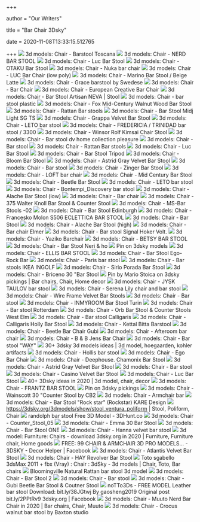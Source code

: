 +++
        
author = "Our Writers"
        
title = "Bar Chair 3Dsky"
        
date = 2020-11-08T13:33:15.512765
        
+++
[ ![](https://b.3ddd.ru/media/cache/tuk_model_custom_filter_en/model_images/0000/0000/0734/734118.5835ae8d9039f.jpeg)](https://b.3ddd.ru/media/cache/tuk_model_custom_filter_en/model_images/0000/0000/0734/734118.5835ae8d9039f.jpeg) 3d models: Chair - Barstool Toscana
[ ![](https://b4.3ddd.ru/media/cache/tuk_model_custom_filter_en/model_images/0000/0000/0595/595219.579196d9ccf09.jpeg)](https://b4.3ddd.ru/media/cache/tuk_model_custom_filter_en/model_images/0000/0000/0595/595219.579196d9ccf09.jpeg) 3d models: Chair - NERD BAR STOOL
[ ![](https://b.3ddd.ru/media/cache/tuk_model_custom_filter_en/model_images/0000/0000/2624/2624083.5de0e62eac608.jpeg)](https://b.3ddd.ru/media/cache/tuk_model_custom_filter_en/model_images/0000/0000/2624/2624083.5de0e62eac608.jpeg) 3d models: Chair - Luc Bar Stool
[ ![](https://b.3ddd.ru/media/cache/tuk_model_custom_filter_en/model_images/0000/0000/2340/2340975.5c46dce474a56.jpeg)](https://b.3ddd.ru/media/cache/tuk_model_custom_filter_en/model_images/0000/0000/2340/2340975.5c46dce474a56.jpeg) 3d models: Chair - OTAKU Bar Stool
[ ![](https://b.3ddd.ru/media/cache/tuk_model_custom_filter_en/model_images/0000/0000/2325/2325452.5c2ae7e35bd81.jpeg)](https://b.3ddd.ru/media/cache/tuk_model_custom_filter_en/model_images/0000/0000/2325/2325452.5c2ae7e35bd81.jpeg) 3d models: Chair - Nuka bar chair
[ ![](https://b.3ddd.ru/media/cache/tuk_model_custom_filter_en/model_images/0000/0000/2568/2568759.5d95f9c42bb1e.jpeg)](https://b.3ddd.ru/media/cache/tuk_model_custom_filter_en/model_images/0000/0000/2568/2568759.5d95f9c42bb1e.jpeg) 3d models: Chair - LUC Bar Chair (low poly)
[ ![](https://b.3ddd.ru/media/cache/tuk_model_custom_filter_en/model_images/0000/0000/2413/2413072.5cac627052fa5.jpeg)](https://b.3ddd.ru/media/cache/tuk_model_custom_filter_en/model_images/0000/0000/2413/2413072.5cac627052fa5.jpeg) 3d models: Chair - Marino Bar Stool / Beige Latte
[ ![](https://b.3ddd.ru/media/cache/tuk_model_custom_filter_en/model_images/0000/0000/2471/2471491.5d107e2154b22.jpeg)](https://b.3ddd.ru/media/cache/tuk_model_custom_filter_en/model_images/0000/0000/2471/2471491.5d107e2154b22.jpeg) 3d models: Chair - Grace barstool by Swedese
[ ![](https://b.3ddd.ru/media/cache/tuk_model_custom_filter_en/model_images/0000/0000/0053/53019.527c0a128b2d9.jpeg)](https://b.3ddd.ru/media/cache/tuk_model_custom_filter_en/model_images/0000/0000/0053/53019.527c0a128b2d9.jpeg) 3d models: Chair - Bar Chair
[ ![](https://b.3ddd.ru/media/cache/tuk_model_custom_filter_en/model_images/0000/0000/2619/2619489.5ddb86cdc31d9.jpeg)](https://b.3ddd.ru/media/cache/tuk_model_custom_filter_en/model_images/0000/0000/2619/2619489.5ddb86cdc31d9.jpeg) 3d models: Chair - European Creative Bar Chair
[ ![](https://b.3ddd.ru/media/cache/tuk_model_custom_filter_en/model_images/0000/0000/0623/623626.57c9592e32c31.jpeg)](https://b.3ddd.ru/media/cache/tuk_model_custom_filter_en/model_images/0000/0000/0623/623626.57c9592e32c31.jpeg) 3d models: Chair - Bar Stool Artisan NEVA | Stool
[ ![](https://b4.3ddd.ru/media/cache/tuk_model_custom_filter_en/model_images/0000/0000/0432/432588.567d7db33a53c.jpeg)](https://b4.3ddd.ru/media/cache/tuk_model_custom_filter_en/model_images/0000/0000/0432/432588.567d7db33a53c.jpeg) 3d models: Chair - bar stool plastic
[ ![](https://b4.3ddd.ru/media/cache/tuk_model_custom_filter_en/model_images/0000/0000/2466/2466828.5d07bd3c9f16a.jpeg)](https://b4.3ddd.ru/media/cache/tuk_model_custom_filter_en/model_images/0000/0000/2466/2466828.5d07bd3c9f16a.jpeg) 3d models: Chair - Fox Mid-Century Walnut Wood Bar Stool
[ ![](https://b.3ddd.ru/media/cache/tuk_model_custom_filter_en/model_images/0000/0000/0439/439873.568ce632c0fcb.jpeg)](https://b.3ddd.ru/media/cache/tuk_model_custom_filter_en/model_images/0000/0000/0439/439873.568ce632c0fcb.jpeg) 3d models: Chair - Rattan Bar stools
[ ![](https://b.3ddd.ru/media/cache/tuk_model_custom_filter_en/model_images/0000/0000/0096/96008.5364bc4972014.jpeg)](https://b.3ddd.ru/media/cache/tuk_model_custom_filter_en/model_images/0000/0000/0096/96008.5364bc4972014.jpeg) 3d models: Chair - Bar Stool Midj Light SG TS
[ ![](https://b.3ddd.ru/media/cache/tuk_model_custom_filter_en/model_images/0000/0000/2312/2312666.5c0fcf0ae75ba.jpeg)](https://b.3ddd.ru/media/cache/tuk_model_custom_filter_en/model_images/0000/0000/2312/2312666.5c0fcf0ae75ba.jpeg) 3d models: Chair - Grappa Velvet Bar Stool
[ ![](https://b4.3ddd.ru/media/cache/tuk_model_custom_filter_en/model_images/0000/0000/2530/2530250.5d63ac8932ec2.jpeg)](https://b4.3ddd.ru/media/cache/tuk_model_custom_filter_en/model_images/0000/0000/2530/2530250.5d63ac8932ec2.jpeg) 3d models: Chair - LETO bar stool
[ ![](https://b.3ddd.ru/media/cache/tuk_model_custom_filter_en/model_images/0000/0000/0116/116632.53ecd57176ae5.jpeg)](https://b.3ddd.ru/media/cache/tuk_model_custom_filter_en/model_images/0000/0000/0116/116632.53ecd57176ae5.jpeg) 3d models: Chair - FREDERICIA / TRINIDAD bar stool / 3300
[ ![](https://b.3ddd.ru/media/cache/tuk_model_custom_filter_en/model_images/0000/0000/2481/2481702.5d20d5092a015.jpeg)](https://b.3ddd.ru/media/cache/tuk_model_custom_filter_en/model_images/0000/0000/2481/2481702.5d20d5092a015.jpeg) 3d models: Chair - Winsor Rolf Kimsai Chair Stool
[ ![](https://b.3ddd.ru/media/cache/tuk_model_custom_filter_en/model_images/0000/0000/1239/1239357.597ae480519b7.jpeg)](https://b.3ddd.ru/media/cache/tuk_model_custom_filter_en/model_images/0000/0000/1239/1239357.597ae480519b7.jpeg) 3d models: Chair - Bar stool dv home collection pleasure
[ ![](https://b.3ddd.ru/media/cache/tuk_model_custom_filter_en/model_images/0000/0000/2336/2336837.5c403498542e5.jpeg)](https://b.3ddd.ru/media/cache/tuk_model_custom_filter_en/model_images/0000/0000/2336/2336837.5c403498542e5.jpeg) 3d models: Chair - Bar stool
[ ![](https://b.3ddd.ru/media/cache/tuk_model_custom_filter_en/model_images/0000/0000/0439/439877.568ce632c19d9.jpeg)](https://b.3ddd.ru/media/cache/tuk_model_custom_filter_en/model_images/0000/0000/0439/439877.568ce632c19d9.jpeg) 3d models: Chair - Rattan Bar stools
[ ![](https://b.3ddd.ru/media/cache/tuk_model_custom_filter_en/model_images/0000/0000/2624/2624085.5de0e62eacbf9.jpeg)](https://b.3ddd.ru/media/cache/tuk_model_custom_filter_en/model_images/0000/0000/2624/2624085.5de0e62eacbf9.jpeg) 3d models: Chair - Luc Bar Stool
[ ![](https://b.3ddd.ru/media/cache/tuk_model_custom_filter_en/model_images/0000/0000/0344/344808.55e44fdde2296.jpeg)](https://b.3ddd.ru/media/cache/tuk_model_custom_filter_en/model_images/0000/0000/0344/344808.55e44fdde2296.jpeg) 3d models: Chair - Bar Stool Tripod
[ ![](https://b4.3ddd.ru/media/cache/tuk_model_custom_filter_en/model_images/0000/0000/3008/3008521.5f4bf95c90c21.jpeg)](https://b4.3ddd.ru/media/cache/tuk_model_custom_filter_en/model_images/0000/0000/3008/3008521.5f4bf95c90c21.jpeg) 3d models: Chair - Bloom Bar Stool
[ ![](https://b.3ddd.ru/media/cache/tuk_model_custom_filter_en/model_images/0000/0000/3007/3007042.5f4a41f778b7f.jpeg)](https://b.3ddd.ru/media/cache/tuk_model_custom_filter_en/model_images/0000/0000/3007/3007042.5f4a41f778b7f.jpeg) 3d models: Chair - Astrid Gray Velvet Bar Stool
[ ![](https://b4.3ddd.ru/media/cache/tuk_model_custom_filter_en/model_images/0000/0000/1440/1440628.59f5b36d70b1a.jpeg)](https://b4.3ddd.ru/media/cache/tuk_model_custom_filter_en/model_images/0000/0000/1440/1440628.59f5b36d70b1a.jpeg) 3d models: Chair - Bar stool
[ ![](https://b.3ddd.ru/media/cache/tuk_model_custom_filter_en/model_images/0000/0000/0330/330936.55c8f604f2ccc.jpeg)](https://b.3ddd.ru/media/cache/tuk_model_custom_filter_en/model_images/0000/0000/0330/330936.55c8f604f2ccc.jpeg) 3d models: Chair - Zinger Bar Stool
[ ![](https://b.3ddd.ru/media/cache/tuk_model_custom_filter_en/model_images/0000/0000/0230/230553.55322ea0038e8.jpeg)](https://b.3ddd.ru/media/cache/tuk_model_custom_filter_en/model_images/0000/0000/0230/230553.55322ea0038e8.jpeg) 3d models: Chair - LOFT bar chair
[ ![](https://b4.3ddd.ru/media/cache/tuk_model_custom_filter_en/model_images/0000/0000/2584/2584870.5dac95ef8df4a.jpeg)](https://b4.3ddd.ru/media/cache/tuk_model_custom_filter_en/model_images/0000/0000/2584/2584870.5dac95ef8df4a.jpeg) 3d models: Chair - Mid Century Bar Stool
[ ![](https://b.3ddd.ru/media/cache/tuk_model_custom_filter_en/model_images/0000/0000/1569/1569834.5a39758252486.jpeg)](https://b.3ddd.ru/media/cache/tuk_model_custom_filter_en/model_images/0000/0000/1569/1569834.5a39758252486.jpeg) 3d models: Chair - Beetle Bar Stool
[ ![](https://b4.3ddd.ru/media/cache/tuk_model_custom_filter_en/model_images/0000/0000/2530/2530251.5d63ac8933276.jpeg)](https://b4.3ddd.ru/media/cache/tuk_model_custom_filter_en/model_images/0000/0000/2530/2530251.5d63ac8933276.jpeg) 3d models: Chair - LETO bar stool
[ ![](https://b4.3ddd.ru/media/cache/tuk_model_custom_filter_en/model_images/0000/0000/0046/46550.527956b6ddf56.jpeg)](https://b4.3ddd.ru/media/cache/tuk_model_custom_filter_en/model_images/0000/0000/0046/46550.527956b6ddf56.jpeg) 3d models: Chair - Bontempi_Discovery bar stool
[ ![](https://b.3ddd.ru/media/cache/tuk_model_custom_filter_en/model_images/0000/0000/3103/3103089.5fa1f4f639ec8.jpeg)](https://b.3ddd.ru/media/cache/tuk_model_custom_filter_en/model_images/0000/0000/3103/3103089.5fa1f4f639ec8.jpeg) 3d models: Chair - Alache Bar Stool (low)
[ ![](https://b.3ddd.ru/media/cache/tuk_model_custom_filter_en/model_images/0000/0000/0034/34708.526cff56423c3.jpeg)](https://b.3ddd.ru/media/cache/tuk_model_custom_filter_en/model_images/0000/0000/0034/34708.526cff56423c3.jpeg) 3d models: Chair - Bar chair
[ ![](https://b.3ddd.ru/media/cache/tuk_model_custom_filter_en/model_images/0000/0000/1951/1951731.5b14a6481816b.jpeg)](https://b.3ddd.ru/media/cache/tuk_model_custom_filter_en/model_images/0000/0000/1951/1951731.5b14a6481816b.jpeg) 3d models: Chair - 375 Walter Knoll Bar Stool & Counter Stool
[ ![](https://b.3ddd.ru/media/cache/tuk_model_custom_filter_en/model_images/0000/0000/2061/2061567.5b58a1d85609a.jpeg)](https://b.3ddd.ru/media/cache/tuk_model_custom_filter_en/model_images/0000/0000/2061/2061567.5b58a1d85609a.jpeg) 3d models: Chair - MS-Bar Stools -02
[ ![](https://b4.3ddd.ru/media/cache/tuk_model_custom_filter_en/model_images/0000/0000/0625/625240.57cc513684537.jpeg)](https://b4.3ddd.ru/media/cache/tuk_model_custom_filter_en/model_images/0000/0000/0625/625240.57cc513684537.jpeg) 3d models: Chair - Bar Stool Edinburgh
[ ![](https://b4.3ddd.ru/media/cache/tuk_model_custom_filter_en/model_images/0000/0000/0050/50819.527bf8a6894c0.jpeg)](https://b4.3ddd.ru/media/cache/tuk_model_custom_filter_en/model_images/0000/0000/0050/50819.527bf8a6894c0.jpeg) 3d models: Chair - Francesko Molon S506 ECLETTICA BAR STOOL
[ ![](https://b.3ddd.ru/media/cache/tuk_model_custom_filter_en/model_images/0000/0000/0120/120281.54082406534c0.jpeg)](https://b.3ddd.ru/media/cache/tuk_model_custom_filter_en/model_images/0000/0000/0120/120281.54082406534c0.jpeg) 3d models: Chair - Bar Stool
[ ![](https://b.3ddd.ru/media/cache/tuk_model_custom_filter_en/model_images/0000/0000/3102/3102291.5fa15421978bf.jpeg)](https://b.3ddd.ru/media/cache/tuk_model_custom_filter_en/model_images/0000/0000/3102/3102291.5fa15421978bf.jpeg) 3d models: Chair - Alache Bar Stool (high)
[ ![](https://b.3ddd.ru/media/cache/tuk_model_custom_filter_en/model_images/0000/0000/0085/85244.5335900270662.jpeg)](https://b.3ddd.ru/media/cache/tuk_model_custom_filter_en/model_images/0000/0000/0085/85244.5335900270662.jpeg) 3d models: Chair - Bar chair Elmer
[ ![](https://b4.3ddd.ru/media/cache/tuk_model_custom_filter_en/model_images/0000/0000/2504/2504962.5d4015b415c81.jpeg)](https://b4.3ddd.ru/media/cache/tuk_model_custom_filter_en/model_images/0000/0000/2504/2504962.5d4015b415c81.jpeg) 3d models: Chair - Bar stool Signal Hoker Volt.
[ ![](https://b.3ddd.ru/media/cache/tuk_model_custom_filter_en/model_images/0000/0000/0453/453011.56a1ebef59599.jpeg)](https://b.3ddd.ru/media/cache/tuk_model_custom_filter_en/model_images/0000/0000/0453/453011.56a1ebef59599.jpeg) 3d models: Chair - Yaziko Barchair
[ ![](https://b4.3ddd.ru/media/cache/tuk_model_custom_filter_en/model_images/0000/0000/2692/2692452.5e32e760542fb.jpeg)](https://b4.3ddd.ru/media/cache/tuk_model_custom_filter_en/model_images/0000/0000/2692/2692452.5e32e760542fb.jpeg) 3d models: Chair - BETSY BAR STOOL
[ ![](https://b.3ddd.ru/media/cache/tuk_model_custom_filter_en/model_images/0000/0000/0066/66346.52da844dc13b1.jpeg)](https://b.3ddd.ru/media/cache/tuk_model_custom_filter_en/model_images/0000/0000/0066/66346.52da844dc13b1.jpeg) 3d models: Chair - Bar Stool Neri & ho
[ ![](https://i.pinimg.com/originals/86/a1/04/86a1040b3b923227ee3fb767e7204b8b.jpg)](https://i.pinimg.com/originals/86/a1/04/86a1040b3b923227ee3fb767e7204b8b.jpg) Pin on 3dsky models
[ ![](https://b4.3ddd.ru/media/cache/tuk_model_custom_filter_en/model_images/0000/0000/2735/2735590.5e5fbb7e41aef.jpeg)](https://b4.3ddd.ru/media/cache/tuk_model_custom_filter_en/model_images/0000/0000/2735/2735590.5e5fbb7e41aef.jpeg) 3d models: Chair - ELLIS BAR STOOL
[ ![](https://b4.3ddd.ru/media/cache/tuk_model_custom_filter_en/model_images/0000/0000/0726/726900.582f233559d1f.jpeg)](https://b4.3ddd.ru/media/cache/tuk_model_custom_filter_en/model_images/0000/0000/0726/726900.582f233559d1f.jpeg) 3d models: Chair - Bar Stool Ego-Rock Bar
[ ![](https://b4.3ddd.ru/media/cache/tuk_model_custom_filter_en/model_images/0000/0000/2857/2857915.5ec2f9da8a67d.jpeg)](https://b4.3ddd.ru/media/cache/tuk_model_custom_filter_en/model_images/0000/0000/2857/2857915.5ec2f9da8a67d.jpeg) 3d models: Chair - Paris bar stool
[ ![](https://b4.3ddd.ru/media/cache/tuk_model_custom_filter_en/model_images/0000/0000/2386/2386709.5c8770afade8b.jpeg)](https://b4.3ddd.ru/media/cache/tuk_model_custom_filter_en/model_images/0000/0000/2386/2386709.5c8770afade8b.jpeg) 3d models: Chair - Bar stools IKEA INGOLF
[ ![](https://b.3ddd.ru/media/cache/tuk_model_custom_filter_en/model_images/0000/0000/1686/1686786.5a7e09932211b.jpeg)](https://b.3ddd.ru/media/cache/tuk_model_custom_filter_en/model_images/0000/0000/1686/1686786.5a7e09932211b.jpeg) 3d models: Chair - Sirio Porada Bar Stool
[ ![](https://b.3ddd.ru/media/cache/tuk_model_custom_filter_en/model_images/0000/0000/2463/2463974.5d0203f736091.jpeg)](https://b.3ddd.ru/media/cache/tuk_model_custom_filter_en/model_images/0000/0000/2463/2463974.5d0203f736091.jpeg) 3d models: Chair - Briceno 30 "Bar Stool
[ ![](https://i.pinimg.com/originals/63/12/e7/6312e7232a65c52f07c54e57f8bd839a.png)](https://i.pinimg.com/originals/63/12/e7/6312e7232a65c52f07c54e57f8bd839a.png) Pin by Mario Stoica on 3dsky pickings | Bar chairs, Chair, Home decor
[ ![](https://b4.3ddd.ru/media/cache/tuk_model_custom_filter_en/model_images/0000/0000/2710/2710437.5e458eef58982.jpeg)](https://b4.3ddd.ru/media/cache/tuk_model_custom_filter_en/model_images/0000/0000/2710/2710437.5e458eef58982.jpeg) 3d models: Chair - JYSK TAULOV bar stool
[ ![](https://b.3ddd.ru/media/cache/tuk_model_custom_filter_en/model_images/0000/0000/2122/2122601.5b83d7af54b99.jpeg)](https://b.3ddd.ru/media/cache/tuk_model_custom_filter_en/model_images/0000/0000/2122/2122601.5b83d7af54b99.jpeg) 3d models: Chair - Serena Lily chair and bar stool
[ ![](https://b.3ddd.ru/media/cache/tuk_model_custom_filter_en/model_images/0000/0000/2526/2526220.5d5d79b196ed5.jpeg)](https://b.3ddd.ru/media/cache/tuk_model_custom_filter_en/model_images/0000/0000/2526/2526220.5d5d79b196ed5.jpeg) 3d models: Chair - Wire Frame Velvet Bar Stools
[ ![](https://b.3ddd.ru/media/cache/tuk_model_custom_filter_en/model_images/0000/0000/0024/24669.526b8f303c1c2.jpeg)](https://b.3ddd.ru/media/cache/tuk_model_custom_filter_en/model_images/0000/0000/0024/24669.526b8f303c1c2.jpeg) 3d models: Chair - Bar stool
[ ![](https://b.3ddd.ru/media/cache/tuk_model_custom_filter_en/model_images/0000/0000/2616/2616028.5dd68677c2a64.jpeg)](https://b.3ddd.ru/media/cache/tuk_model_custom_filter_en/model_images/0000/0000/2616/2616028.5dd68677c2a64.jpeg) 3d models: Chair - INMYROOM Bar Stool Turin
[ ![](https://b4.3ddd.ru/media/cache/tuk_model_custom_filter_en/model_images/0000/0000/2712/2712756.5e48602e182cb.jpeg)](https://b4.3ddd.ru/media/cache/tuk_model_custom_filter_en/model_images/0000/0000/2712/2712756.5e48602e182cb.jpeg) 3d models: Chair - Bar stool Rotterdam
[ ![](https://b4.3ddd.ru/media/cache/tuk_model_custom_filter_en/model_images/0000/0000/1970/1970332.5b1e5b30750e3.jpeg)](https://b4.3ddd.ru/media/cache/tuk_model_custom_filter_en/model_images/0000/0000/1970/1970332.5b1e5b30750e3.jpeg) 3d models: Chair - Orb Bar Stool & Counter Stools West Elm
[ ![](https://b4.3ddd.ru/media/cache/tuk_model_custom_filter_en/model_images/0000/0000/0011/11826.52699167dd231.jpeg)](https://b4.3ddd.ru/media/cache/tuk_model_custom_filter_en/model_images/0000/0000/0011/11826.52699167dd231.jpeg) 3d models: Chair - Bar stool Calligaris
[ ![](https://b.3ddd.ru/media/cache/tuk_model_custom_filter_en/model_images/0000/0000/3047/3047932.5f708d824e70f.jpeg)](https://b.3ddd.ru/media/cache/tuk_model_custom_filter_en/model_images/0000/0000/3047/3047932.5f708d824e70f.jpeg) 3d models: Chair - Calligaris Holly Bar Stool
[ ![](https://b.3ddd.ru/media/cache/tuk_model_custom_filter_en/model_images/0000/0000/2409/2409811.5ca8a48d8fcb3.jpeg)](https://b.3ddd.ru/media/cache/tuk_model_custom_filter_en/model_images/0000/0000/2409/2409811.5ca8a48d8fcb3.jpeg) 3d models: Chair - Kettal Bitta Barstool
[ ![](https://b4.3ddd.ru/media/cache/tuk_model_custom_filter_en/model_images/0000/0000/2604/2604538.5dc7908fefb14.jpeg)](https://b4.3ddd.ru/media/cache/tuk_model_custom_filter_en/model_images/0000/0000/2604/2604538.5dc7908fefb14.jpeg) 3d models: Chair - Beetle Bar Chair Gubi
[ ![](https://b.3ddd.ru/media/cache/tuk_model_custom_filter_en/model_images/0000/0000/2521/2521277.5d56b888db4fa.jpeg)](https://b.3ddd.ru/media/cache/tuk_model_custom_filter_en/model_images/0000/0000/2521/2521277.5d56b888db4fa.jpeg) 3d models: Chair - Afteroom bar chair
[ ![](https://b4.3ddd.ru/media/cache/tuk_model_custom_filter_en/model_images/0000/0000/2455/2455430.5cf242255cb9f.jpeg)](https://b4.3ddd.ru/media/cache/tuk_model_custom_filter_en/model_images/0000/0000/2455/2455430.5cf242255cb9f.jpeg) 3d models: Chair - B & B Jens Bar Chair
[ ![](https://b.3ddd.ru/media/cache/tuk_model_custom_filter_en/model_images/0000/0000/2136/2136192.5b8eca10a83cd.jpeg)](https://b.3ddd.ru/media/cache/tuk_model_custom_filter_en/model_images/0000/0000/2136/2136192.5b8eca10a83cd.jpeg) 3d models: Chair - Bar stool "WAY"
[ ![](https://i.pinimg.com/236x/fc/72/eb/fc72eb02a370520f4f155e3ea1297b8b.jpg)](https://i.pinimg.com/236x/fc/72/eb/fc72eb02a370520f4f155e3ea1297b8b.jpg) 30+ 3dsky 3d models ideas | 3d model, hoegaarden, kohler artifacts
[ ![](https://b4.3ddd.ru/media/cache/tuk_model_custom_filter_en/model_images/0000/0000/2839/2839975.5eb5e1794020c.jpeg)](https://b4.3ddd.ru/media/cache/tuk_model_custom_filter_en/model_images/0000/0000/2839/2839975.5eb5e1794020c.jpeg) 3d models: Chair - Hollis bar stool
[ ![](https://b4.3ddd.ru/media/cache/tuk_model_custom_filter_en/model_images/0000/0000/0713/713686.5823a5a397624.jpeg)](https://b4.3ddd.ru/media/cache/tuk_model_custom_filter_en/model_images/0000/0000/0713/713686.5823a5a397624.jpeg) 3d models: Chair - Ego Bar Chair
[ ![](https://b4.3ddd.ru/media/cache/tuk_model_custom_filter_en/model_images/0000/0000/2371/2371169.5c718c7a80145.jpeg)](https://b4.3ddd.ru/media/cache/tuk_model_custom_filter_en/model_images/0000/0000/2371/2371169.5c718c7a80145.jpeg) 3d models: Chair - Deephouse. Chamonix Bar Stool
[ ![](https://b.3ddd.ru/media/cache/tuk_model_custom_filter_en/model_images/0000/0000/3007/3007045.5f4a425d57873.jpeg)](https://b.3ddd.ru/media/cache/tuk_model_custom_filter_en/model_images/0000/0000/3007/3007045.5f4a425d57873.jpeg) 3d models: Chair - Astrid Gray Velvet Bar Stool
[ ![](https://b4.3ddd.ru/media/cache/tuk_model_custom_filter_en/model_images/0000/0000/0369/369116.5606a4636afb2.png)](https://b4.3ddd.ru/media/cache/tuk_model_custom_filter_en/model_images/0000/0000/0369/369116.5606a4636afb2.png) 3d models: Chair - Bar stool
[ ![](https://b.3ddd.ru/media/cache/tuk_model_custom_filter_en/model_images/0000/0000/2621/2621354.5ddd599418cee.png)](https://b.3ddd.ru/media/cache/tuk_model_custom_filter_en/model_images/0000/0000/2621/2621354.5ddd599418cee.png) 3d models: Chair - Casino Velvet Bar Stool
[ ![](https://b.3ddd.ru/media/cache/tuk_model_custom_filter_en/model_images/0000/0000/2624/2624084.5de0e62eac9cc.jpeg)](https://b.3ddd.ru/media/cache/tuk_model_custom_filter_en/model_images/0000/0000/2624/2624084.5de0e62eac9cc.jpeg) 3d models: Chair - Luc Bar Stool
[ ![](https://i.pinimg.com/236x/ce/2d/00/ce2d009933794c22884511f2db39e7b2.jpg)](https://i.pinimg.com/236x/ce/2d/00/ce2d009933794c22884511f2db39e7b2.jpg) 40+ 3Dsky ideas in 2020 | 3d model, chair, decor
[ ![](https://b4.3ddd.ru/media/cache/tuk_model_custom_filter_en/model_images/0000/0000/1187/1187689.5959b2b10ba7c.jpeg)](https://b4.3ddd.ru/media/cache/tuk_model_custom_filter_en/model_images/0000/0000/1187/1187689.5959b2b10ba7c.jpeg) 3d models: Chair - FRANTZ BAR STOOL
[ ![](https://i.pinimg.com/736x/ab/b6/03/abb6036638ceba4738657206c551be96.jpg)](https://i.pinimg.com/736x/ab/b6/03/abb6036638ceba4738657206c551be96.jpg) Pin on 3dsky pickings
[ ![](https://b4.3ddd.ru/media/cache/tuk_model_custom_filter_en/model_images/0000/0000/1772/1772215.5aa9574880047.jpeg)](https://b4.3ddd.ru/media/cache/tuk_model_custom_filter_en/model_images/0000/0000/1772/1772215.5aa9574880047.jpeg) 3d models: Chair - Wainscott 30 "Counter Stool by CB2
[ ![](https://b.3ddd.ru/media/cache/tuk_model_custom_filter_en/model_images/0000/0000/0048/48559.527b41d7d6257.jpeg)](https://b.3ddd.ru/media/cache/tuk_model_custom_filter_en/model_images/0000/0000/0048/48559.527b41d7d6257.jpeg) 3d models: Chair - Armchair bar
[ ![](https://b.3ddd.ru/media/cache/tuk_model_custom_filter_en/model_images/0000/0000/0844/844092.588850d25ceec.jpeg)](https://b.3ddd.ru/media/cache/tuk_model_custom_filter_en/model_images/0000/0000/0844/844092.588850d25ceec.jpeg) 3d models: Chair - Bar Stool &quot;Rock star&quot; (Rockstar) KARE Design
[ ![](https://i.pinimg.com/736x/2f/90/4e/2f904ec4fcb3290f1cbbb3ba5bd4b10c.jpg)](https://i.pinimg.com/736x/2f/90/4e/2f904ec4fcb3290f1cbbb3ba5bd4b10c.jpg) https://3dsky.org/3dmodels/show/stool_ventura_poliform | Stool, Poliform,  Chair
[ ![](https://3dhunt.co/static/2018/05/22dee768f2290d453f3806885236cf98.jpeg)](https://3dhunt.co/static/2018/05/22dee768f2290d453f3806885236cf98.jpeg) randolph bar stool Free 3D Model - 3DHunt.co
[ ![](https://b4.3ddd.ru/media/cache/tuk_model_custom_filter_en/model_images/0000/0000/2655/2655666.5e065c934b9fa.jpeg)](https://b4.3ddd.ru/media/cache/tuk_model_custom_filter_en/model_images/0000/0000/2655/2655666.5e065c934b9fa.jpeg) 3d models: Chair - Counter_Stool_05
[ ![](https://b4.3ddd.ru/media/cache/tuk_model_custom_filter_en/model_images/0000/0000/2487/2487407.5d2886574cf4e.jpeg)](https://b4.3ddd.ru/media/cache/tuk_model_custom_filter_en/model_images/0000/0000/2487/2487407.5d2886574cf4e.jpeg) 3d models: Chair - Emma 30 Bar Stool
[ ![](https://i.pinimg.com/originals/20/94/38/209438e6c5469f660a291e7a417870cb.jpg)](https://i.pinimg.com/originals/20/94/38/209438e6c5469f660a291e7a417870cb.jpg) 3d models: Chair - Bar Stool ONE
[ ![](https://b4.3ddd.ru/media/cache/tuk_model_custom_filter_en/model_images/0000/0000/3031/3031859.5f61c9f5392e1.jpeg)](https://b4.3ddd.ru/media/cache/tuk_model_custom_filter_en/model_images/0000/0000/3031/3031859.5f61c9f5392e1.jpeg) 3d models: Chair - Hanna velvet bar stool
[ ![](https://i.pinimg.com/236x/17/aa/d8/17aad80e84dd1313cea36c645a3b9615.jpg)](https://i.pinimg.com/236x/17/aa/d8/17aad80e84dd1313cea36c645a3b9615.jpg) 3d model: Furniture: Chairs - download 3dsky.org in 2020 | Furniture,  Furniture chair, Home goods
[ ![](https://lookaside.fbsbx.com/lookaside/crawler/media/?media_id=149092966834300)](https://lookaside.fbsbx.com/lookaside/crawler/media/?media_id=149092966834300) FREE: 99 CHAIR & ARMCHAIR 3D PRO MODELS... - 3DSKY - Decor Helper | Facebook
[ ![](https://b.3ddd.ru/media/cache/tuk_model_custom_filter_en/model_images/0000/0000/2656/2656813.5e087da291dc0.jpeg)](https://b.3ddd.ru/media/cache/tuk_model_custom_filter_en/model_images/0000/0000/2656/2656813.5e087da291dc0.jpeg) 3d models: Chair - Atlantis Velvet Bar Stool
[ ![](https://b.3ddd.ru/media/cache/tuk_model_custom_filter_en/model_images/0000/0000/2678/2678658.5e2404feac252.jpeg)](https://b.3ddd.ru/media/cache/tuk_model_custom_filter_en/model_images/0000/0000/2678/2678658.5e2404feac252.jpeg) 3d models: Chair - HAY Revolver Bar Stool
[ ![](https://i.pinimg.com/originals/23/e5/b2/23e5b24ab3d630493818cd63661119eb.jpg)](https://i.pinimg.com/originals/23/e5/b2/23e5b24ab3d630493818cd63661119eb.jpg) Toto sgabello 3dsMax 2011 + fbx (Vray) : Chair : 3dSky - 3d models | Chair,  Toto, Bar chairs
[ ![](https://images.3dmdb.com/4106802_preview.jpg)](https://images.3dmdb.com/4106802_preview.jpg) Bloomingville Natural Rattan bar stool 3d model
[ ![](https://b.3ddd.ru/media/cache/tuk_model_custom_filter_en/model_images/0000/0000/2493/2493157.5d305f16c5ac8.jpeg)](https://b.3ddd.ru/media/cache/tuk_model_custom_filter_en/model_images/0000/0000/2493/2493157.5d305f16c5ac8.jpeg) 3d models: Chair - Bar Stool 2
[ ![](https://b.3ddd.ru/media/cache/tuk_model_custom_filter_en/model_images/0000/0000/2171/2171939.5ba8d6e142c71.jpeg)](https://b.3ddd.ru/media/cache/tuk_model_custom_filter_en/model_images/0000/0000/2171/2171939.5ba8d6e142c71.jpeg) 3d models: Chair - Bar stool
[ ![](https://b4.3ddd.ru/media/cache/tuk_model_custom_filter_en/model_images/0000/0000/2103/2103948.5b757ba640b6b.jpeg)](https://b4.3ddd.ru/media/cache/tuk_model_custom_filter_en/model_images/0000/0000/2103/2103948.5b757ba640b6b.jpeg) 3d models: Chair - Gubi Beetle Bar Stool & Coutner Stool
[ ![](https://lookaside.fbsbx.com/lookaside/crawler/media/?media_id=1349183855243500)](https://lookaside.fbsbx.com/lookaside/crawler/media/?media_id=1349183855243500) noTTo3Ds - FREE MODEL Leather bar stool Download: bit.ly/38JGtwj By  gaosheng2019 Original post bit.ly/2PPtRv9 3dsky.org | Facebook
[ ![](https://i.pinimg.com/originals/f9/84/a7/f984a7d51e6c9c22ee900187517a27be.png)](https://i.pinimg.com/originals/f9/84/a7/f984a7d51e6c9c22ee900187517a27be.png) 3d models: Chair - Muuto Nerd Bar Chair in 2020 | Bar chairs, Chair, Muuto
[ ![](https://b.3ddd.ru/media/cache/tuk_model_custom_filter_en/model_images/0000/0000/0633/633329.57da5c4d9db1d.jpeg)](https://b.3ddd.ru/media/cache/tuk_model_custom_filter_en/model_images/0000/0000/0633/633329.57da5c4d9db1d.jpeg) 3d models: Chair - Crocus walnut bar stool by Baxton studio
